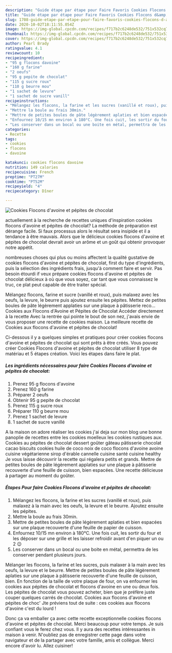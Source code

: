 ```yaml
---
description: "Guide étape par étape pour Faire Favoris Cookies Flocons d&amp;#39;avoine et pépites de chocolat"
title: "Guide étape par étape pour Faire Favoris Cookies Flocons d&amp;#39;avoine et pépites de chocolat"
slug: 1708-guide-etape-par-etape-pour-faire-favoris-cookies-flocons-d-and-39-avoine-et-pepites-de-chocolat
date: 2020-10-02T18:11:55.054Z
image: https://img-global.cpcdn.com/recipes/f717b2c6248de532/751x532cq70/cookies-flocons-davoine-et-pepites-de-chocolat-photo-principale-de-la-recette.jpg
thumbnail: https://img-global.cpcdn.com/recipes/f717b2c6248de532/751x532cq70/cookies-flocons-davoine-et-pepites-de-chocolat-photo-principale-de-la-recette.jpg
cover: https://img-global.cpcdn.com/recipes/f717b2c6248de532/751x532cq70/cookies-flocons-davoine-et-pepites-de-chocolat-photo-principale-de-la-recette.jpg
author: Pearl Brady
ratingvalue: 4.1
reviewcount: 10
recipeingredient:
- "95 g flocons davoine"
- "160 g farine"
- "2 oeufs"
- "95 g pepite de chocolat"
- "115 g sucre roux"
- "110 g beurre mou"
- "1 sachet de levure"
- "1 sachet de sucre vanill"
recipeinstructions:
- "Mélangez les flocons, la farine et les sucres (vanillé et roux), puis malaxez à la main avec les oeufs, la levure et le beurre. Ajoutez ensuite les pépites."
- "Mettre la boule au frais 30min."
- "Mettre de petites boules de pâte légèrement aplaties et bien espacées sur une plaque recouverte d&#39;une feuille de papier de cuisson."
- "Enfournez 10/15 mn environ à 180°C. Une fois cuit, les sortir du four et les déposer sur une grille et les laisser refroidir avant d&#39;en piquer un ou 2 😉"
- "Les conserver dans un bocal ou une boite en métal, permettra de les conserver pendant plusieurs jours."
categories:
- Recette
tags:
- cookies
- flocons
- davoine

katakunci: cookies flocons davoine 
nutrition: 149 calories
recipecuisine: French
preptime: "PT27M"
cooktime: "PT52M"
recipeyield: "4"
recipecategory: Dîner

---
```



![Cookies Flocons d&#39;avoine et pépites de chocolat](https://img-global.cpcdn.com/recipes/f717b2c6248de532/751x532cq70/cookies-flocons-davoine-et-pepites-de-chocolat-photo-principale-de-la-recette.jpg)

actuellement à la recherche de recettes uniques d'inspiration cookies flocons d&#39;avoine et pépites de chocolat? La méthode de préparation est dérange facile. Si faux processus alors le résultat sera insipide et il a tendance à être mauvais. Alors que le délicieux cookies flocons d&#39;avoine et pépites de chocolat devrait avoir un arôme et un goût qui obtenir provoquer notre appétit.

nombreuses choses qui plus ou moins affectent la qualité gustative de cookies flocons d&#39;avoine et pépites de chocolat, first du type d'ingrédients, puis la sélection des ingrédients frais, jusqu'à comment faire et servir. Pas besoin étourdi if veux prépare cookies flocons d&#39;avoine et pépites de chocolat délicieux à où que vous soyez, car tant que vous connaissez le truc, ce plat peut capable de être traiter spécial.

Mélangez flocons, farine et sucre (vanillé et roux), puis malaxez avec les oeufs, la levure, le beurre puis ajoutez ensuite les pépites. Mettez de petites boules de pâte légèrement applaties sur une plaque à pâtisserie reco… Cookies aux Flocons d&#39;Avoine et Pépites de Chocolat Accéder directement à la recette Avec la rentrée qui pointe le bout de son nez, j&#39;avais envie de vous proposer une recette de cookies maison. La meilleure recette de Cookies aux flocons d&#39;avoine et pépites de chocolat!


Ci-dessous il y a quelques simples et pratiques pour créer cookies flocons d&#39;avoine et pépites de chocolat qui sont prêts à être créés. Vous pouvez créer Cookies Flocons d&#39;avoine et pépites de chocolat utiliser 8 type de matériau et 5 étapes création. Voici les étapes dans faire le plat.

<!--inarticleads1-->

##### Les ingrédients nécessaires pour faire Cookies Flocons d&#39;avoine et pépites de chocolat:

1. Prenez 95 g flocons d&#39;avoine
1. Prenez 160 g farine
1. Préparer 2 oeufs
1. Obtenir 95 g pepite de chocolat
1. Prenez 115 g sucre roux
1. Préparer 110 g beurre mou
1. Prenez 1 sachet de levure
1.  1 sachet de sucre vanillé


A la maison on adore réaliser les cookies j&#39;ai deja sur mon blog une bonne panoplie de recettes entre les cookies moelleux les cookies rustiques aux. Cookies au pépites de chocolat dessert goûter gâteau pâtisserie chocolat cacao biscuits cookies huile de coco noix de coco flocons d&#39;avoine avoine cuisine végétarienne sirop d&#39;érable cannelle cuisine santé cuisine healthy Je vous laisse découvrir la recette qui régalera petits et grands. Mettre de petites boules de pâte légèrement applaties sur une plaque à pâtisserie recouverte d&#39;une feuille de cuisson, bien espacées. Une recette délicieuse à partager au moment du goûter. 

<!--inarticleads2-->

##### Étapes Pour faire Cookies Flocons d&#39;avoine et pépites de chocolat:

1. Mélangez les flocons, la farine et les sucres (vanillé et roux), puis malaxez à la main avec les oeufs, la levure et le beurre. Ajoutez ensuite les pépites.
1. Mettre la boule au frais 30min.
1. Mettre de petites boules de pâte légèrement aplaties et bien espacées sur une plaque recouverte d&#39;une feuille de papier de cuisson.
1. Enfournez 10/15 mn environ à 180°C. Une fois cuit, les sortir du four et les déposer sur une grille et les laisser refroidir avant d&#39;en piquer un ou 2 😉
1. Les conserver dans un bocal ou une boite en métal, permettra de les conserver pendant plusieurs jours.


Mélanger les flocons, la farine et les sucres, puis malaxer à la main avec les oeufs, la levure et le beurre. Mettre de petites boules de pâte légèrement aplaties sur une plaque à pâtisserie recouverte d&#39;une feuille de cuisson, bien. En fonction de la taille de votre plaque de four, on va enfourner les cookies aux pépites de chocolat et flocons d&#39;avoine en une ou deux fois. Les pépites de chocolat vous pouvez acheter, bien que je préfère juste couper quelques carrés de chocolat. Cookies aux flocons d&#39;avoine et pépites de choc&#39; Jte préviens tout de suite : ces cookies aux flocons d&#39;avoine c&#39;est du lourd ! 


Donc ça va emballer ça avec cette recette exceptionnelle cookies flocons d&#39;avoine et pépites de chocolat. Merci beaucoup pour votre temps. Je suis confiant vous le ferez chez vous. Il y aura des recettes  intéressantes in maison à venir. N'oubliez pas de enregistrer cette page dans votre navigateur et de la partager avec votre famille, amis et collègue. Merci encore d'avoir lu. Allez cuisiner!
